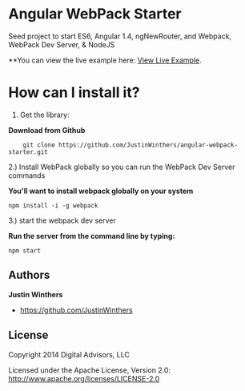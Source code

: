 

# Angular WebPack Starter
Seed project to start ES6, Angular 1.4, ngNewRouter, and Webpack, WebPack Dev Server, & NodeJS

**You can view the live example here:  [View Live Example](http://angular-webpack-starter.herokuapp.com).


How can I install it?
============
1) Get the library:

**Download from Github**

        git clone https://github.com/JustinWinthers/angular-webpack-starter.git


2.) Install WebPack globally so you can run the WebPack Dev Server commands

**You'll want to install webpack globally on your system**

```
npm install -i -g webpack
```


3.) start the webpack dev server

**Run the server from the command line by typing:**

```
npm start
```

## Authors

**Justin Winthers**

+ https://github.com/JustinWinthers


## License

Copyright 2014 Digital Advisors, LLC

Licensed under the Apache License, Version 2.0: http://www.apache.org/licenses/LICENSE-2.0